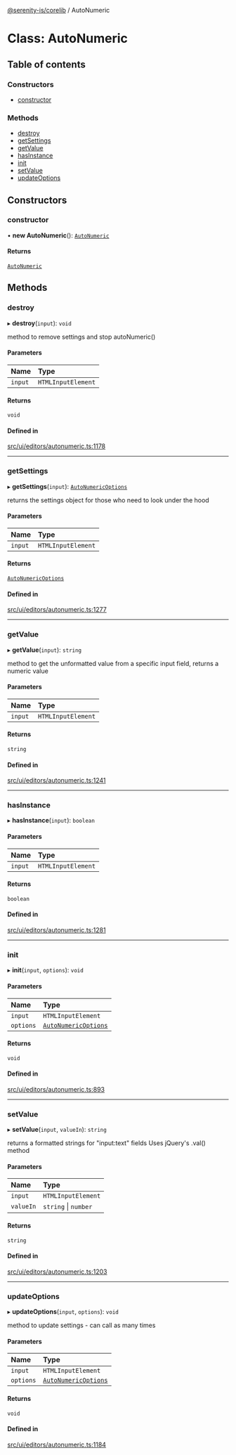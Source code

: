 [@serenity-is/corelib](../README.md) / AutoNumeric

# Class: AutoNumeric

## Table of contents

### Constructors

- [constructor](AutoNumeric.md#constructor)

### Methods

- [destroy](AutoNumeric.md#destroy)
- [getSettings](AutoNumeric.md#getsettings)
- [getValue](AutoNumeric.md#getvalue)
- [hasInstance](AutoNumeric.md#hasinstance)
- [init](AutoNumeric.md#init)
- [setValue](AutoNumeric.md#setvalue)
- [updateOptions](AutoNumeric.md#updateoptions)

## Constructors

### constructor

• **new AutoNumeric**(): [`AutoNumeric`](AutoNumeric.md)

#### Returns

[`AutoNumeric`](AutoNumeric.md)

## Methods

### destroy

▸ **destroy**(`input`): `void`

method to remove settings and stop autoNumeric()

#### Parameters

| Name | Type |
| :------ | :------ |
| `input` | `HTMLInputElement` |

#### Returns

`void`

#### Defined in

[src/ui/editors/autonumeric.ts:1178](https://github.com/serenity-is/serenity/blob/master/packages/corelib/src/ui/editors/autonumeric.ts#L1178)

___

### getSettings

▸ **getSettings**(`input`): [`AutoNumericOptions`](../interfaces/AutoNumericOptions.md)

returns the settings object for those who need to look under the hood

#### Parameters

| Name | Type |
| :------ | :------ |
| `input` | `HTMLInputElement` |

#### Returns

[`AutoNumericOptions`](../interfaces/AutoNumericOptions.md)

#### Defined in

[src/ui/editors/autonumeric.ts:1277](https://github.com/serenity-is/serenity/blob/master/packages/corelib/src/ui/editors/autonumeric.ts#L1277)

___

### getValue

▸ **getValue**(`input`): `string`

method to get the unformatted value from a specific input field, returns a numeric value

#### Parameters

| Name | Type |
| :------ | :------ |
| `input` | `HTMLInputElement` |

#### Returns

`string`

#### Defined in

[src/ui/editors/autonumeric.ts:1241](https://github.com/serenity-is/serenity/blob/master/packages/corelib/src/ui/editors/autonumeric.ts#L1241)

___

### hasInstance

▸ **hasInstance**(`input`): `boolean`

#### Parameters

| Name | Type |
| :------ | :------ |
| `input` | `HTMLInputElement` |

#### Returns

`boolean`

#### Defined in

[src/ui/editors/autonumeric.ts:1281](https://github.com/serenity-is/serenity/blob/master/packages/corelib/src/ui/editors/autonumeric.ts#L1281)

___

### init

▸ **init**(`input`, `options`): `void`

#### Parameters

| Name | Type |
| :------ | :------ |
| `input` | `HTMLInputElement` |
| `options` | [`AutoNumericOptions`](../interfaces/AutoNumericOptions.md) |

#### Returns

`void`

#### Defined in

[src/ui/editors/autonumeric.ts:893](https://github.com/serenity-is/serenity/blob/master/packages/corelib/src/ui/editors/autonumeric.ts#L893)

___

### setValue

▸ **setValue**(`input`, `valueIn`): `string`

returns a formatted strings for "input:text" fields Uses jQuery's .val() method

#### Parameters

| Name | Type |
| :------ | :------ |
| `input` | `HTMLInputElement` |
| `valueIn` | `string` \| `number` |

#### Returns

`string`

#### Defined in

[src/ui/editors/autonumeric.ts:1203](https://github.com/serenity-is/serenity/blob/master/packages/corelib/src/ui/editors/autonumeric.ts#L1203)

___

### updateOptions

▸ **updateOptions**(`input`, `options`): `void`

method to update settings - can call as many times

#### Parameters

| Name | Type |
| :------ | :------ |
| `input` | `HTMLInputElement` |
| `options` | [`AutoNumericOptions`](../interfaces/AutoNumericOptions.md) |

#### Returns

`void`

#### Defined in

[src/ui/editors/autonumeric.ts:1184](https://github.com/serenity-is/serenity/blob/master/packages/corelib/src/ui/editors/autonumeric.ts#L1184)
